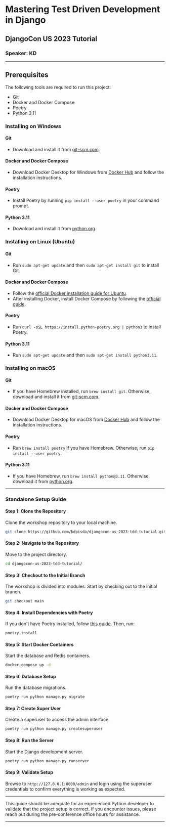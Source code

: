 # Mastering Test Driven Development in Django

## DjangoCon US 2023 Tutorial

### Speaker: KD

---

## Prerequisites

The following tools are required to run this project:

- Git
- Docker and Docker Compose
- Poetry
- Python 3.11

### Installing on Windows

#### Git
- Download and install it from [git-scm.com](https://git-scm.com/download/win).

#### Docker and Docker Compose
- Download Docker Desktop for Windows from [Docker Hub](https://hub.docker.com/editions/community/docker-ce-desktop-windows/) and follow the installation instructions.

#### Poetry
- Install Poetry by running `pip install --user poetry` in your command prompt.

#### Python 3.11
- Download and install it from [python.org](https://www.python.org/downloads/).

### Installing on Linux (Ubuntu)

#### Git
- Run `sudo apt-get update` and then `sudo apt-get install git` to install Git.

#### Docker and Docker Compose
- Follow the [official Docker installation guide for Ubuntu](https://docs.docker.com/engine/install/ubuntu/).
- After installing Docker, install Docker Compose by following the [official guide](https://docs.docker.com/compose/install/).

#### Poetry
- Run `curl -sSL https://install.python-poetry.org | python3` to install Poetry.

#### Python 3.11
- Run `sudo apt-get update` and then `sudo apt-get install python3.11`.

### Installing on macOS

#### Git
- If you have Homebrew installed, run `brew install git`. Otherwise, download and install it from [git-scm.com](https://git-scm.com/download/mac).

#### Docker and Docker Compose
- Download Docker Desktop for macOS from [Docker Hub](https://hub.docker.com/editions/community/docker-ce-desktop-mac/) and follow the installation instructions.

#### Poetry
- Run `brew install poetry` if you have Homebrew. Otherwise, run `pip install --user poetry`.

#### Python 3.11
- If you have Homebrew, run `brew install python@3.11`. Otherwise, download it from [python.org](https://www.python.org/downloads/mac-osx/).


---

### Standalone Setup Guide

#### Step 1: Clone the Repository

Clone the workshop repository to your local machine.

```bash
git clone https://github.com/kdpisda/djangocon-us-2023-tdd-tutorial.git
```

#### Step 2: Navigate to the Repository

Move to the project directory.

```bash
cd djangocon-us-2023-tdd-tutorial/
```

#### Step 3: Checkout to the Initial Branch

The workshop is divided into modules. Start by checking out to the initial branch.

```bash
git checkout main
```

#### Step 4: Install Dependencies with Poetry

If you don't have Poetry installed, follow [this guide](#setting-up-dependencies-with-poetry). Then, run:

```bash
poetry install
```

#### Step 5: Start Docker Containers

Start the database and Redis containers.

```bash
docker-compose up -d
```

#### Step 6: Database Setup

Run the database migrations.

```bash
poetry run python manage.py migrate
```

#### Step 7: Create Super User

Create a superuser to access the admin interface.

```bash
poetry run python manage.py createsuperuser
```

#### Step 8: Run the Server

Start the Django development server.

```bash
poetry run python manage.py runserver
```

#### Step 9: Validate Setup

Browse to `http://127.0.0.1:8000/admin` and login using the superuser credentials to confirm everything is working as expected.

---

This guide should be adequate for an experienced Python developer to validate that the project setup is correct. If you encounter issues, please reach out during the pre-conference office hours for assistance.

---
